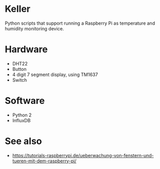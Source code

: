 # Keller
Python scripts that support running a Raspberry Pi as temperature and humidity monitoring device.

# Hardware
- DHT22
- Button
- 4 digit 7 segment display, using TM1637
- Switch

# Software
- Python 2
- InfluxDB

# See also
- https://tutorials-raspberrypi.de/ueberwachung-von-fenstern-und-tueren-mit-dem-raspberry-pi/
